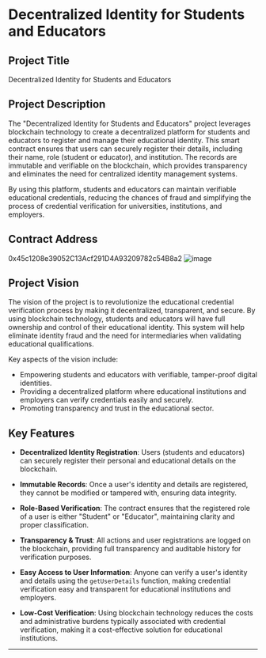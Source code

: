 
# Decentralized Identity for Students and Educators

## Project Title
Decentralized Identity for Students and Educators

## Project Description
The "Decentralized Identity for Students and Educators" project leverages blockchain technology to create a decentralized platform for students and educators to register and manage their educational identity. This smart contract ensures that users can securely register their details, including their name, role (student or educator), and institution. The records are immutable and verifiable on the blockchain, which provides transparency and eliminates the need for centralized identity management systems.

By using this platform, students and educators can maintain verifiable educational credentials, reducing the chances of fraud and simplifying the process of credential verification for universities, institutions, and employers.

## Contract Address

0x45c1208e39052C13Acf291D4A93209782c54B8a2
![image](https://github.com/user-attachments/assets/1747eebd-4863-41fb-9386-21884cd66073)


## Project Vision
The vision of the project is to revolutionize the educational credential verification process by making it decentralized, transparent, and secure. By using blockchain technology, students and educators will have full ownership and control of their educational identity. This system will help eliminate identity fraud and the need for intermediaries when validating educational qualifications.

Key aspects of the vision include:
- Empowering students and educators with verifiable, tamper-proof digital identities.
- Providing a decentralized platform where educational institutions and employers can verify credentials easily and securely.
- Promoting transparency and trust in the educational sector.

## Key Features

- **Decentralized Identity Registration**: Users (students and educators) can securely register their personal and educational details on the blockchain.
  
- **Immutable Records**: Once a user's identity and details are registered, they cannot be modified or tampered with, ensuring data integrity.

- **Role-Based Verification**: The contract ensures that the registered role of a user is either "Student" or "Educator", maintaining clarity and proper classification.

- **Transparency & Trust**: All actions and user registrations are logged on the blockchain, providing full transparency and auditable history for verification purposes.

- **Easy Access to User Information**: Anyone can verify a user's identity and details using the `getUserDetails` function, making credential verification easy and transparent for educational institutions and employers.

- **Low-Cost Verification**: Using blockchain technology reduces the costs and administrative burdens typically associated with credential verification, making it a cost-effective solution for educational institutions.

---

